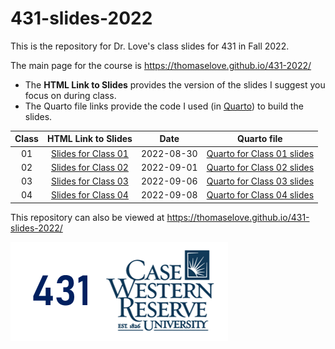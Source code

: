 # 431-slides-2022

This is the repository for Dr. Love's class slides for 431 in Fall 2022.

The main page for the course is https://thomaselove.github.io/431-2022/

- The **HTML Link to Slides** provides the version of the slides I suggest you focus on during class.
- The Quarto file links provide the code I used (in [Quarto](https://quarto.org/)) to build the slides.

Class | HTML Link to Slides | Date | Quarto file
:---: | :------------: | :---: | :--------------:
01 | [Slides for Class 01](https://thomaselove.github.io/431-slides-2022/class01.html) | 2022-08-30 | [Quarto for Class 01 slides](class01.qmd)
02 | [Slides for Class 02](https://thomaselove.github.io/431-slides-2022/class02.html) | 2022-09-01 | [Quarto for Class 02 slides](class02.qmd)
03 | [Slides for Class 03](https://thomaselove.github.io/431-slides-2022/class03.html) | 2022-09-06 | [Quarto for Class 03 slides](class03.qmd)
04 | [Slides for Class 04](https://thomaselove.github.io/431-slides-2022/class04.html) | 2022-09-08 | [Quarto for Class 04 slides](class04.qmd)

This repository can also be viewed at https://thomaselove.github.io/431-slides-2022/

![](431-class-foot2.png)

